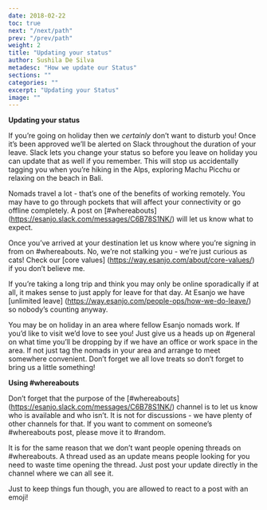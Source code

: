 ```yaml
---
date: 2018-02-22
toc: true
next: "/next/path"
prev: "/prev/path"
weight: 2
title: "Updating your status"
author: Sushila De Silva
metadesc: "How we update our Status"
sections: ""
categories: ""
excerpt: "Updating your Status"
image: ""
---
```


**Updating your status**

If you’re going on holiday then we *certainly* don’t want to disturb you! Once it’s been approved we’ll be alerted on Slack throughout the duration of your leave. Slack lets you change your status so before you leave on holiday you can update that as well if you remember. This will stop us accidentally tagging you when you’re hiking in the Alps, exploring Machu Picchu or relaxing on the beach in Bali.

Nomads travel a lot - that’s one of the benefits of working remotely. You may have to go through pockets that will affect your connectivity or go offline completely. A post on [#whereabouts] (https://esanjo.slack.com/messages/C6B78S1NK/) will let us know what to expect.

Once you’ve arrived at your destination let us know where you’re signing in from on #whereabouts. No, we’re not stalking you - we’re just curious as cats! Check our [core values] (https://way.esanjo.com/about/core-values/) if you don’t believe me.

If you’re taking a long trip and think you may only be online sporadically if at all, it makes sense to just apply for leave for that day. At Esanjo we have [unlimited leave] (https://way.esanjo.com/people-ops/how-we-do-leave/) so nobody’s counting anyway.

You may be on holiday in an area where fellow Esanjo nomads work. If you’d like to visit we’d love to see you! Just give us a heads up on #general on what time you’ll be dropping by if we have an office or work space in the area. If not just tag the nomads in your area and arrange to meet somewhere convenient. Don’t forget we all love treats so don’t forget to bring us a little something!

**Using #whereabouts**

Don’t forget that the purpose of the [#whereabouts] (https://esanjo.slack.com/messages/C6B78S1NK/) channel is to let us know who is available and who isn’t. It is not for discussions - we have plenty of other channels for that. If you want to comment on someone’s #whereabouts post, please move it to #random.

It is for the same reason that we don’t want people opening threads on #whereabouts. A thread used as an update means people looking for you need to waste time opening the thread. Just post your update directly in the channel where we can all see it. 

Just to keep things fun though, you are allowed to react to a post with an emoji! 
